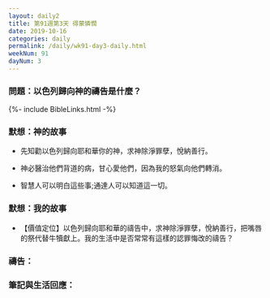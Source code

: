 ```yaml
---
layout: daily2
title: 第91週第3天 得蒙憐憫
date: 2019-10-16
categories: daily
permalink: /daily/wk91-day3-daily.html
weekNum: 91
dayNum: 3
---
```


### 問題：以色列歸向神的禱告是什麼？

{%- include BibleLinks.html -%}

### 默想：神的故事
+ 先知勸以色列歸向耶和華你的神，求神除淨罪孽，悅納善行。

+ 神必醫治他們背道的病，甘心愛他們，因為我的怒氣向他們轉消。

+ 智慧人可以明白這些事;通達人可以知道這一切。


### 默想：我的故事
+ 【價值定位】以色列歸向耶和華的禱告中，求神除淨罪孽，悅納善行，把嘴唇的祭代替牛犢獻上。我的生活中是否常常有這樣的認罪悔改的禱告？


### 禱告：

### 筆記與生活回應：

